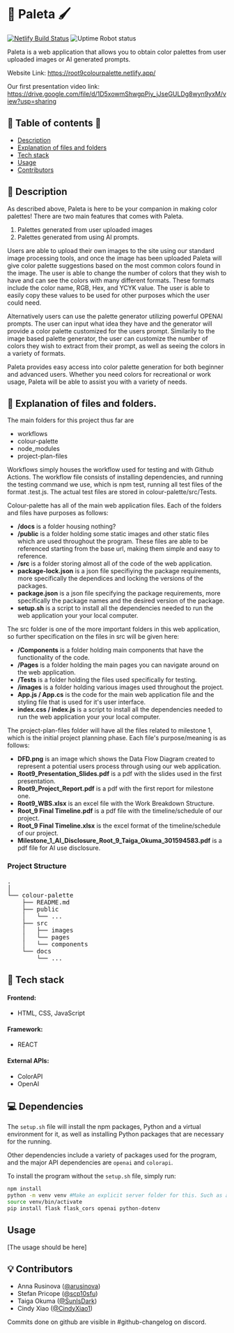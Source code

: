 # 🎨 Paleta 🖌️
[![Netlify Build Status](https://api.netlify.com/api/v1/badges/4c366889-27a9-4dd6-b40f-b30a9a022862/deploy-status)](https://root9colourpalette.netlify.app/)
![Uptime Robot status](https://img.shields.io/uptimerobot/status/m795784458-c193d64b3bfad2411497c863%20)

Paleta is a web application that allows you to obtain color palettes from user uploaded images or AI generated prompts.

Website Link: https://root9colourpalette.netlify.app/

Our first presentation video link: https://drive.google.com/file/d/1D5xowmShwgpPiy_jJseGULDg8wyn9yxM/view?usp=sharing

## 📄 Table of contents 📄 
- [Description](#description)
- [Explanation of files and folders](#files&folders)
- [Tech stack](#tech-stack)
- [Usage](#usage)
- [Contributors](#contributors)

## 🚀 Description

As described above, Paleta is here to be your companion in making color palettes! There are two main features that comes with Paleta.

1. Palettes generated from user uploaded images
2. Palettes generated from using AI prompts.

Users are able to upload their own images to the site using our standard image processing tools, and once the image has been uploaded Paleta will give color palette suggestions based on the most common colors found in the image. The user is able to change the number of colors that they wish to have and can see the colors with many different formats. These formats include the color name, RGB, Hex, and YCYK value. The user is able to easily copy these values to be used for other purposes which the user could need.

Alternatively users can use the palette generator utilizing powerful OPENAI prompts. The user can input what idea they have and the generator will provide a color palette customized for the users prompt. Similarily to the image based palette generator, the user can customize the number of colors they wish to extract from their prompt, as well as seeing the colors in a variety of formats.

Paleta provides easy access into color palette generation for both beginner and advanced users. Whether you need colors for recreational or work usage, Paleta will be able to assist you with a variety of needs.

## 📖 Explanation of files and folders.
The main folders for this project thus far are
- workflows
- colour-palette
- node_modules
- project-plan-files

Workflows simply houses the workflow used for testing and with Github Actions. The workflow file consists of installing dependencies, and running the testing command we use, which is npm test, running all test files of the format .test.js. The actual test files are stored in colour-palette/src/Tests.

Colour-palette has all of the main web application files. Each of the folders and files have purposes as follows:
- **/docs** is a folder housing nothing?
- **/public** is a folder holding some static images and other static files which are used throughout the program. These files are able to be referenced starting from the base url, making them simple and easy to reference.
- **/src** is a folder storing almost all of the code of the web application. 
- **package-lock.json** is a json file specifiying the package requirements, more specifically the dependices and locking the versions of the packages.
- **package.json** is a json file specifying the package requirements, more specifically the package names and the desired version of the package.
- **setup.sh** is a script to install all the dependencies needed to run the web application your your local computer.

The src folder is one of the more important folders in this web application, so further specification on the files in src will be given here:
- **/Components** is a folder holding main components that have the functionality of the code.
- **/Pages** is a folder holding the main pages you can navigate around on the web application.
- **/Tests** is a folder holding the files used specifically for testing.
- **/images** is a folder holding various images used throughout the project.
- **App.js / App.cs** is the code for the main web application file and the styling file that is used for it's user interface.
- **index.css / index.js** is a script to install all the dependencies needed to run the web application your your local computer.

The project-plan-files folder will have all the files related to milestone 1, which is the initial project planning phase. Each file's purpose/meaning is as follows:
- **DFD.png** is an image which shows the Data Flow Diagram created to represent a potential users process through using our web application.
- **Root9_Presentation_Slides.pdf** is a pdf with the slides used in the first presentation.
- **Root9_Project_Report.pdf** is a pdf with the first report for milestone one.
- **Root9_WBS.xlsx** is an excel file with the Work Breakdown Structure.
- **Root_9 Final Timeline.pdf** is a pdf file with the timeline/schedule of our project.
- **Root_9 Final Timeline.xlsx** is the excel format of the timeline/schedule of our project.
- **Milestone_1_AI_Disclosure_Root_9_Taiga_Okuma_301594583.pdf** is a pdf file for AI use disclosure.

<H3> Project Structure </H3>
<pre>
.
│
└── colour-palette
    ├── README.md
    ├── public
    │   └── ...
    ├── src
    │   ├── images
    │   └── pages
    │   └── components
    └── docs
        └── ...
</pre>

## 🔧 Tech stack
#### Frontend:
  - HTML, CSS, JavaScript
#### Framework:
  - REACT
#### External APIs:
  - ColorAPI
  - OpenAI

## 💻 Dependencies
The `setup.sh` file will install the npm packages, Python and a virtual environment for it, as well as installing Python packages that are necessary for the running.

Other dependencies include a variety of packages used for the program, and the major API dependencies are `openai` and `colorapi`.

To install the program without the `setup.sh` file, simply run:

```bash
npm install
python -m venv venv #Make an explicit server folder for this. Such as a /server folder, and move to that folder to run this python virtual environment.
source venv/bin/activate
pip install flask flask_cors openai python-dotenv
```


## Usage
[The usage should be here]

## 💡 Contributors
- Anna Rusinova ([@arusinova](https://github.com/arusinova))
- Stefan Pricope ([@scp10sfu](https://github.com/scp10sfu))
- Taiga Okuma ([@SunIsDark](https://github.com/SunIsDark))
- Cindy Xiao ([@CindyXiao1](https://github.com/CindyXiao1))

Commits done on github are visible in #github-changelog on discord.